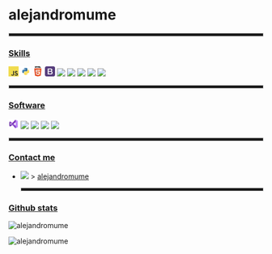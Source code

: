 # alejandromume

  <hr style="height:5px; border: 1px solid #ccc;">

### <ins>Skills

<img height="20" src="https://raw.githubusercontent.com/github/explore/80688e429a7d4ef2fca1e82350fe8e3517d3494d/topics/javascript/javascript.png"> <img height="20" src="https://raw.githubusercontent.com/github/explore/80688e429a7d4ef2fca1e82350fe8e3517d3494d/topics/python/python.png"> <img height = "20" src = "https://raw.githubusercontent.com/github/explore/80688e429a7d4ef2fca1e82350fe8e3517d3494d/topics/html/html.png"> <img height = "20" src = "https://raw.githubusercontent.com/github/explore/80688e429a7d4ef2fca1e82350fe8e3517d3494d/topics/bootstrap/bootstrap.png"> <img height="20" src="https://static-00.iconduck.com/assets.00/c-sharp-c-icon-456x512-9sej0lrz.png"> <img height="20" src="https://cdn.icon-icons.com/icons2/2415/PNG/512/php_plain_logo_icon_146397.png"> <img height="20" src="https://www.clipartmax.com/png/middle/301-3018326_que-una-distribuci%C3%B3n-gnu-linux-es-la-forma-m%C3%A1s-c%C3%B3moda-linux-icon.png"> <img height="20" src="https://i1.wp.com/www.ruhidesain.com/wp-content/uploads/2017/10/nodejs-logo-e1497443346889.png?fit=435%2C473&ssl=1">
<img height="20" src="https://www.kindpng.com/picc/m/355-3557482_flutter-logo-png-transparent-png.png">
  <hr style="height:5px; border: 1px solid #ccc;">
  
### <ins>Software

<img height="20" src="https://raw.githubusercontent.com/AbhishekMaira10/AbhishekMaira10/master/Resources/png/visual-studio.png"> <img height="20" src="https://cdn.icon-icons.com/icons2/2107/PNG/512/file_type_vscode_icon_130084.png"> <img height="20" src="https://resources.jetbrains.com/storage/products/webstorm/img/meta/webstorm_logo_300x300.png"> <img height="20" src="https://upload.wikimedia.org/wikipedia/commons/thumb/1/1d/PyCharm_Icon.svg/1200px-PyCharm_Icon.svg.png"> <img height="20" src="https://upload.wikimedia.org/wikipedia/commons/thumb/c/c9/PhpStorm_Icon.svg/1200px-PhpStorm_Icon.svg.png">
  <hr style="height:5px; border: 1px solid #ccc;">
  
### <ins>Contact me
* <img height="20" src="https://logodownload.org/wp-content/uploads/2017/11/discord-logo-7-1.png"> > [alejandromume](https://discord.gg/HW9zCdRSVa)

  <hr style="height:5px; border: 1px solid #ccc;">
### <ins>Github stats

<p><img src="https://github-readme-stats.vercel.app/api?username=alejandromume&show_icons=true&theme=one_dark_pro" alt="alejandromume" />
<p><img src="https://github-readme-stats.vercel.app/api/top-langs/?username=alejandromume&layout=compact&show_icons=true&theme=one_dark_pro" alt="alejandromume" />


<br>
